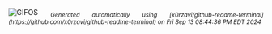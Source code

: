 <div align="justify">
<picture>
    <source media="(prefers-color-scheme: dark)" srcset="https://i.ibb.co/2hbqCJ9/output-gif.gif">
    <source media="(prefers-color-scheme: light)" srcset="https://i.ibb.co/2hbqCJ9/output-gif.gif">
    <img alt="GIFOS" src="https://i.ibb.co/2hbqCJ9/output-gif.gif">
</picture>
<sub><i>Generated automatically using [x0rzavi/github-readme-terminal](https://github.com/x0rzavi/github-readme-terminal) on Fri Sep 13 08:44:36 PM EDT 2024</i></sub>
</div>

<!--  -->
